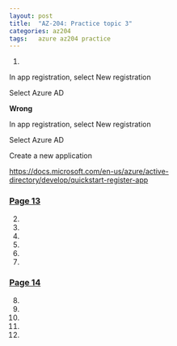 ```yaml
---
layout: post
title:  "AZ-204: Practice topic 3"
categories: az204
tags:   azure az204 practice
---
```


1. 


In app registration, select New registration

Select Azure AD

**Wrong**

In app registration, select New registration

Select Azure AD

Create a new application

https://docs.microsoft.com/en-us/azure/active-directory/develop/quickstart-register-app


### [Page 13](https://www.examtopics.com/exams/microsoft/az-204/view/13/)

2. 

3. 

4. 

5. 

6. 

7. 


### [Page 14](https://www.examtopics.com/exams/microsoft/az-204/view/14/)

8. 

9. 

10. 

11. 

12. 
